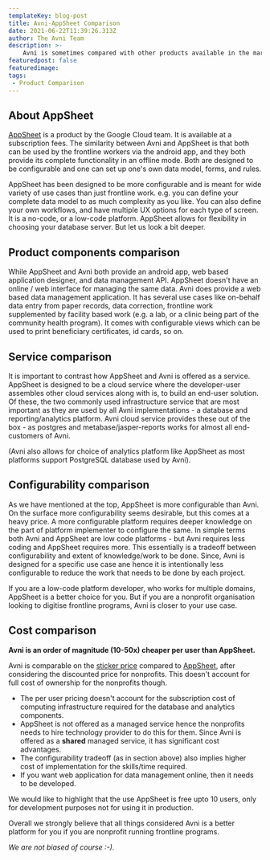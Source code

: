 ```yaml
---
templateKey: blog-post
title: Avni-AppSheet Comparison
date: 2021-06-22T11:39:26.313Z
author: The Avni Team
description: >-
    Avni is sometimes compared with other products available in the market and nonprofit organisations are interested in know why they should choose Avni. Hence, this is first in series of post where we discuss how Avni compares with these options - in the context of the frontline social/development programs done by the nonprofit organisations. In this blog we cover **Avni's comparison with AppSheet**. We have left out the virtues of open source from the scope of these posts.
featuredpost: false
featuredimage: 
tags:
 - Product Comparison
---
```


About AppSheet
------------------------------------------------------------

<a href="https://www.appsheet.com/" target="_blank">AppSheet</a> is a product by the Google Cloud team. It is available at a subscription fees. The similarity between Avni and AppSheet is that both can be used by the frontline workers via the android app, and they both provide its complete functionality in an offline mode. Both are designed to be configurable and one can set up one's own data model, forms, and rules.

AppSheet has been designed to be more configurable and is meant for wide variety of use cases than just frontline work. e.g. you can define your complete data model to as much complexity as you like. You can also define your own workflows, and have multiple UX options for each type of screen. It is a no-code, or a low-code platform. AppSheet allows for flexibility in choosing your database server. But let us look a bit deeper.


Product components comparison
------------------------------------------------------------
While AppSheet and Avni both provide an android app, web based application designer, and data management API. AppSheet doesn't have an online / web interface for managing the same data. Avni does provide a web based data management application. It has several use cases like on-behalf data entry from paper records, data correction, frontline work supplemented by facility based work (e.g. a lab, or a clinic being part of the community health program). It comes with configurable views which can be used to print beneficiary certificates, id cards, so on.


Service comparison
------------------------------------------------------------
It is important to contrast how AppSheet and Avni is offered as a service. AppSheet is designed to be a cloud service where the developer-user assembles other cloud services along with is, to build an end-user solution. Of these, the two commonly used infrastructure service that are most important as they are used by all Avni implementations - a database and reporting/analytics platform. Avni cloud service provides these out of the box - as postgres and metabase/jasper-reports works for almost all end-customers of Avni.

(Avni also allows for choice of analytics platform like AppSheet as most platforms support PostgreSQL database used by Avni).


Configurability comparison
------------------------------------------------------------
As we have mentioned at the top, AppSheet is more configurable than Avni. On the surface more configurability seems desirable, but this comes at a heavy price. A more configurable platform requires deeper knowledge on the part of platform implementer to configure the same. In simple terms both Avni and AppSheet are low code platforms - but Avni requires less coding and AppSheet requires more. This essentially is a tradeoff between configurability and extent of knowledge/work to be done. Since, Avni is designed for a specific use case ane hence it is intentionally less configurable to reduce the work that needs to be done by each project.

If you are a low-code platform developer, who works for multiple domains, AppSheet is a better choice for you. But if you are a nonprofit organisation looking to digitise frontline programs, Avni is closer to your use case.


Cost comparison
------------------------------------------------------------
**Avni is an order of magnitude (10-50x) cheaper per user than AppSheet.**

Avni is comparable on the <a href="https://avniproject.org/pricing" target="_blank">sticker price</a> compared to <a href="https://solutions.appsheet.com/pricing" target="_blank">AppSheet</a>, after considering the discounted price for nonprofits. This doesn't account for full cost of ownership for the nonprofits though.

- The per user pricing doesn't account for the subscription cost of computing infrastructure required for the database and analytics components.
- AppSheet is not offered as a managed service hence the nonprofits needs to hire technology provider to do this for them. Since Avni is offered as a **shared** managed service, it has significant cost advantages.
- The configurability tradeoff (as in section above) also implies higher cost of implementation for the skills/time required.
- If you want web application for data management online, then it needs to be developed.

We would like to highlight that the use AppSheet is free upto 10 users, only for development purposes not for using it in production.

Overall we strongly believe that all things considered Avni is a better platform for you if you are nonprofit running frontline programs.

*We are not biased of course :-).*
